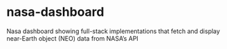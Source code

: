 # nasa-dashboard
Nasa dashboard showing full-stack implementations that fetch and display near-Earth object (NEO) data from NASA’s API
